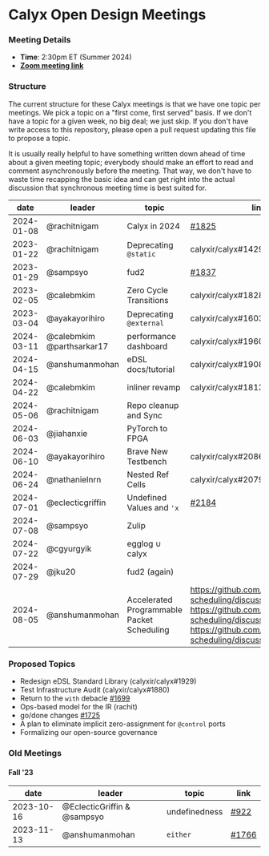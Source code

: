Calyx Open Design Meetings
=================================

### Meeting Details

- **Time**: 2:30pm ET (Summer 2024)
- [**Zoom meeting link**](https://cornell.zoom.us/j/91029135563?pwd=YlArTmN6MVRlYmc2aHVRclI5cnRXUT09)

### Structure

The current structure for these Calyx meetings is that we have one topic per meetings. We pick a topic on a "first come, first served" basis. If we don't have a topic for a given week, no big deal; we just skip. If you don't have write access to this repository, please open a pull request updating this file to propose a topic.

It is usually really helpful to have something written down ahead of time about a given meeting topic; everybody should make an effort to read and comment asynchronously before the meeting. That way, we don't have to waste time recapping the basic idea and can get right into the actual discussion that synchronous meeting time is best suited for.


| date       | leader                      | topic            | link      |
|------------|-----------------------------|------------------|-----------|
| 2024-01-08 | @rachitnigam | Calyx in 2024 | [#1825][] |
| 2023-01-22 | @rachitnigam | Deprecating `@static` | calyxir/calyx#1429 |
| 2023-01-29 | @sampsyo | fud2 | [#1837][] |
| 2023-02-05 | @calebmkim | Zero Cycle Transitions | calyxir/calyx#1828 |
| 2023-03-04 | @ayakayorihiro | Deprecating `@external` | calyxir/calyx#1603 |
| 2024-03-11 | @calebmkim @parthsarkar17 | performance dashboard | calyxir/calyx#1960 |
| 2024-04-15 | @anshumanmohan | eDSL docs/tutorial | calyxir/calyx#1908 |
| 2024-04-22 | @calebmkim | inliner revamp | calyxir/calyx#1813 |
| 2024-05-06 | @rachitnigam | Repo cleanup and Sync | |
| 2024-06-03 | @jiahanxie | PyTorch to FPGA | |
| 2024-06-10 | @ayakayorihiro | Brave New Testbench | calyxir/calyx#2086 |
| 2024-06-24 | @nathanielnrn | Nested Ref Cells | calyxir/calyx#2079 |
| 2024-07-01 | @eclecticgriffin | Undefined Values and `'x` | [#2184](https://github.com/calyxir/calyx/issues/2184) |
| 2024-07-08 | @sampsyo | Zulip | |
| 2024-07-22 | @cgyurgyik | egglog $\cup$ calyx | |
| 2024-07-29 | @jku20 | fud2 (again) | |
| 2024-08-05 | @anshumanmohan | Accelerated Programmable Packet Scheduling | https://github.com/cucapra/packet-scheduling/discussions/3, https://github.com/cucapra/packet-scheduling/discussions/13, https://github.com/cucapra/packet-scheduling/discussions/38 |



[#1837]: https://github.com/orgs/calyxir/discussions/1837
[#1825]: https://github.com/orgs/calyxir/discussions/1825

### Proposed Topics

* Redesign eDSL Standard Library (calyxir/calyx#1929)
* Test Infrastructure Audit (calyxir/calyx#1880)
* Return to the `with` debacle [#1699][]
* Ops-based model for the IR (rachit)
* go/done changes [#1725][] 
* A plan to eliminate implicit zero-assignment for `@control` ports
* Formalizing our open-source governance


### Old Meetings

#### Fall '23 
| date       | leader                      | topic            | link      |
|------------|-----------------------------|------------------|-----------|
| 2023-10-16 | @EclecticGriffin & @sampsyo | undefinedness    | [#922][]  |
| 2023-11-13 | @anshumanmohan              | `either`         | [#1766][] |


[#922]: https://github.com/cucapra/calyx/discussions/922#discussioncomment-7273533
[#1725]: https://github.com/cucapra/calyx/issues/1725
[#1699]: https://github.com/cucapra/calyx/issues/1699
[#1766]: https://github.com/cucapra/calyx/issues/1766
